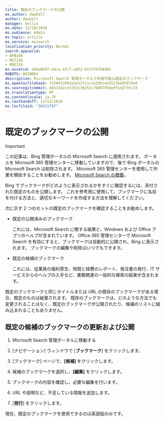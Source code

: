 ```yaml
---
title: 既定のブックマークの公開
ms.author: dawholl
author: dawholl
manager: kellis
ms.date: 12/18/2018
ms.audience: Admin
ms.topic: article
ms.service: mssearch
localization_priority: Normal
search.appverid:
- BFB160
- MET150
- MOE150
ms.assetid: d49a0b97-e4ca-47cf-ad52-6113787b8402
ROBOTS: NOINDEX
description: Microsoft Search 管理ポータルで利用可能な既定のブックマーク
ms.openlocfilehash: f158912993a2e127c1c3a25bcad3513be05874e0
ms.sourcegitcommit: 6b531b2ce7253c16251c7089795dedf1d2f3fc33
ms.translationtype: MT
ms.contentlocale: ja-JP
ms.lasthandoff: 11/13/2019
ms.locfileid: "38311797"
---
```

# <a name="publish-default-bookmarks"></a>既定のブックマークの公開

> [!IMPORTANT]
> この記事は、Bing 管理ポータルの Microsoft Search に適用されます。 ポータルを Microsoft 365 管理センターに移動していますので、後で Bing ポータルの Microsoft Search は削除されます。 Microsoft 365 管理センターを使用して作業を開始することをお勧めします。 [Microsoft Search の概要](overview-microsoft-search.md)。

Bing でブックマークがどのように表示されるかをすぐに確認するには、添付された既定のものを公開します。 これを参考用に使用して、ブックマークに名前を付ける方法と、適切なキーワードを作成する方法を理解してください。
  
次に示す 2 つのセットの既定のブックマークを確認することをお勧めします。
  
- 既定の公開済みのブックマーク
    
    これには、Microsoft Search に関する結果と、Windows および Office アプリのヘルプが含まれています。 Office 365 管理センターで Microsoft Search を有効にすると、ブックマークは自動的に公開され、Bing に表示されます。 ブックマークの編集や削除はいつでもできます。
    
- 既定の候補のブックマーク
    
    これには、従業員の福利厚生、時間と経費のレポート、発注書の発行、IT サービスからのヘルプの入手など、業務関連の一般的な検索の結果が含まれます。
    
既定のブックマークと同じタイトルまたは URL の既存のブックマークがある場合、既定のものは破棄されます。 既存のブックマークは、どのような方法でも変更されることはなく、既定のブックマークが公開されたり、候補のリストに組み込まれることもありません。
  
## <a name="update-and-publish-a-default-suggested-bookmark"></a>既定の候補のブックマークの更新および公開

1. Microsoft Search 管理ポータルに移動する
    
2. [ナビゲーション] ウィンドウで [**ブックマーク**] をクリックします。
    
3. [ブックマーク] ページで、**[候補]** をクリックします。
    
4. 候補のブックマークを選択し、**[編集]** をクリックします。
    
5. ブックマークの内容を確認し、必要な編集を行います。
    
6. URL や説明など、不足している情報を追加します。
    
7. [**発行**] をクリックします。
    
現在、既定のブックマークを使用できるのは英語版のみです。 

  

